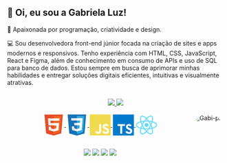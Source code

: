 ## 👋 Oi, eu sou a Gabriela Luz!
  <p>🌱 Apaixonada por programação, criatividade e design.</p>
  <p>💻 Sou desenvolvedora front-end júnior focada na criação de sites e apps modernos e responsivos. Tenho experiência com HTML, CSS, JavaScript, React e Figma, além de conhecimento em consumo de APIs e uso de SQL para banco de dados. Estou sempre em busca de aprimorar minhas habilidades e entregar soluções digitais eficientes, intuitivas e visualmente atrativas.</p>
  
   ##
 
<div align="center">
  <a href="https://github.com/gabrielaluzm">
  <div>
  <img height="170em" src="https://github-readme-stats.vercel.app/api?username=gabrielaluzm&show_icons=true&theme=dracula"/>
  <img height="170em" src="https://github-readme-stats.vercel.app/api/top-langs/?username=gabrielaluzm&layout=compact&theme=dracula"/>
</div>
</div>
 <div style="display: inline_block" align="center"><br>
  <img align="center" alt="Gabi-HTML" height="50" width="50" src="https://raw.githubusercontent.com/devicons/devicon/master/icons/html5/html5-original.svg">
  <img align="center" alt="Gabi-CSS" height="50" width="50" src="https://raw.githubusercontent.com/devicons/devicon/master/icons/css3/css3-original.svg">
  <img align="center" alt="Gabi-Js" height="50" width="50" src="https://raw.githubusercontent.com/devicons/devicon/master/icons/javascript/javascript-plain.svg">
  <img align="center" alt="Gabi-Ts" height="50" width="50" src="https://raw.githubusercontent.com/devicons/devicon/master/icons/typescript/typescript-plain.svg">
  <img align="center" alt="Gabi-React" height="50" width="50" src="https://raw.githubusercontent.com/devicons/devicon/master/icons/react/react-original.svg">
  <img align="right" alt="Gabi-pic" height="140" style="border-radius:50px;" src="https://cdn.discordapp.com/attachments/1023323791826354227/1060248345316175893/ezgif.com-gif-maker.gif">
</div>
  
  ##
 
<div align="center"> 
  <a href="https://instagram.com/ygabieluz" target="_blank"><img src="https://img.shields.io/badge/-Instagram-%23E4405F?style=for-the-badge&logo=instagram&logoColor=white" target="_blank"></a>
 	<a href="https://www.twitch.tv/ygabieart" target="_blank"><img src="https://img.shields.io/badge/Twitch-9146FF?style=for-the-badge&logo=twitch&logoColor=white" target="_blank"></a>
 <a href="[https://discord.gg/wagxzStdcR" target="_blank"></a> 
  <a href = "mailto:contatogabrielaluzm@gmail.com"><img src="https://img.shields.io/badge/-Gmail-%23333?style=for-the-badge&logo=gmail&logoColor=white" target="_blank"></a>
  <a href="https://www.linkedin.com/in/gabrielaluzm" target="_blank"><img src="https://img.shields.io/badge/-LinkedIn-%230077B5?style=for-the-badge&logo=linkedin&logoColor=white" target="_blank"></a> 

</div>
